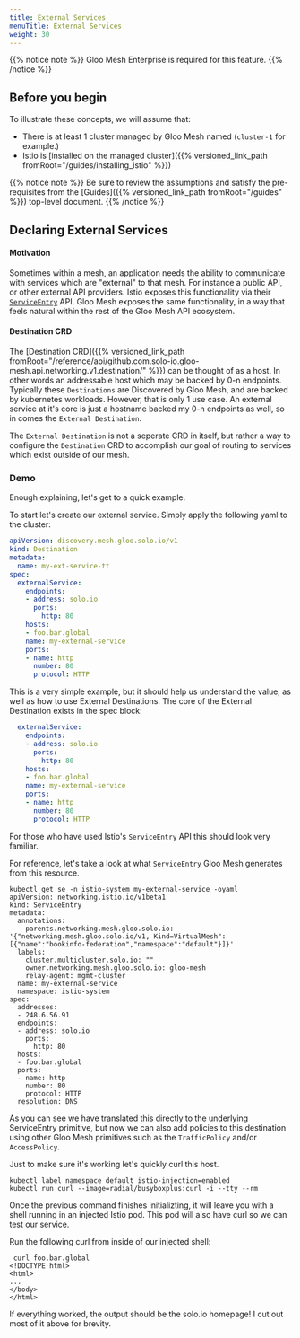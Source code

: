 ```yaml
---
title: External Services
menuTitle: External Services
weight: 30
---
```


{{% notice note %}} Gloo Mesh Enterprise is required for this feature. {{% /notice %}}

## Before you begin
To illustrate these concepts, we will assume that:

* There is at least 1 cluster managed by Gloo Mesh named (`cluster-1` for example.)
* Istio is [installed on the managed cluster]({{% versioned_link_path fromRoot="/guides/installing_istio" %}})


{{% notice note %}}
Be sure to review the assumptions and satisfy the pre-requisites from the [Guides]({{% versioned_link_path fromRoot="/guides" %}}) top-level document.
{{% /notice %}}

## Declaring External Services

#### Motivation

Sometimes within a mesh, an application needs the ability to communicate with services which are "external" to that mesh. For instance a public API, or other external API providers. Istio exposes this functionality via their [`ServiceEntry`](https://istio.io/latest/docs/reference/config/networking/service-entry/) API. Gloo Mesh exposes the same functionality, in a way that feels natural within the rest of the Gloo Mesh API ecosystem.

#### Destination CRD

The [Destination CRD]({{% versioned_link_path fromRoot="/reference/api/github.com.solo-io.gloo-mesh.api.networking.v1.destination/" %}}) can be thought of as a host. In other words an addressable host which may be backed by 0-n endpoints. Typically these `Destinations` are Discovered by Gloo Mesh, and are backed by kubernetes workloads. However, that is only 1 use case. An external service at it's core is just a hostname backed my 0-n endpoints as well, so in comes the `External Destination`.

The `External Destination` is not a seperate CRD in itself, but rather a way to configure the `Destination` CRD to accomplish our goal of routing to services which exist outside of our mesh.

### Demo

Enough explaining, let's get to a quick example.

To start let's create our external service. Simply apply the following yaml to the cluster:
```yaml
apiVersion: discovery.mesh.gloo.solo.io/v1
kind: Destination
metadata:
  name: my-ext-service-tt
spec:
  externalService:
    endpoints:
    - address: solo.io
      ports:
        http: 80
    hosts:
    - foo.bar.global
    name: my-external-service
    ports:
    - name: http
      number: 80
      protocol: HTTP
```

This is a very simple example, but it should help us understand the value, as well as how to use External Destinations. The core of the External Destination exists in the spec block:
```yaml
  externalService:
    endpoints:
    - address: solo.io
      ports:
        http: 80
    hosts:
    - foo.bar.global
    name: my-external-service
    ports:
    - name: http
      number: 80
      protocol: HTTP
```
For those who have used Istio's `ServiceEntry` API this should look very familiar.

For reference, let's take a look at what `ServiceEntry` Gloo Mesh generates from this resource.
```shell
kubectl get se -n istio-system my-external-service -oyaml
apiVersion: networking.istio.io/v1beta1
kind: ServiceEntry
metadata:
  annotations:
    parents.networking.mesh.gloo.solo.io: '{"networking.mesh.gloo.solo.io/v1, Kind=VirtualMesh":[{"name":"bookinfo-federation","namespace":"default"}]}'
  labels:
    cluster.multicluster.solo.io: ""
    owner.networking.mesh.gloo.solo.io: gloo-mesh
    relay-agent: mgmt-cluster
  name: my-external-service
  namespace: istio-system
spec:
  addresses:
  - 248.6.56.91
  endpoints:
  - address: solo.io
    ports:
      http: 80
  hosts:
  - foo.bar.global
  ports:
  - name: http
    number: 80
    protocol: HTTP
  resolution: DNS
```

As you can see we have translated this directly to the underlying ServiceEntry primitive, but now we can also add policies to this destination using other Gloo Mesh primitives such as the `TrafficPolicy` and/or `AccessPolicy`.

Just to make sure it's working let's quickly curl this host.
```shell
kubectl label namespace default istio-injection=enabled
kubectl run curl --image=radial/busyboxplus:curl -i --tty --rm
```

Once the previous command finishes initializting, it will leave you with a shell running in an injected Istio pod. This pod will also have curl so we can test our service.

Run the following curl from inside of our injected shell:
```shell
 curl foo.bar.global
<!DOCTYPE html>
<html>
...
</body>
</html>
```

If everything worked, the output should be the solo.io homepage! I cut out most of it above for brevity.